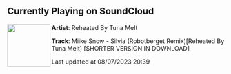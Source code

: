 ## Currently Playing on SoundCloud

[<img align="left" width="100" src="https://i1.sndcdn.com/artworks-4CPx2cMTFzjIro5S-DKLOWg-t500x500.jpg">](https://soundcloud.com/reheatedtunamelt/silvia?in=saxurn/sets/old/)

**Artist**: Reheated By Tuna Melt 

**Track**: Miike Snow - Silvia (Robotberget Remix)[Reheated By Tuna Melt] [SHORTER VERSION IN DOWNLOAD]

Last updated at 08/07/2023 20:39
